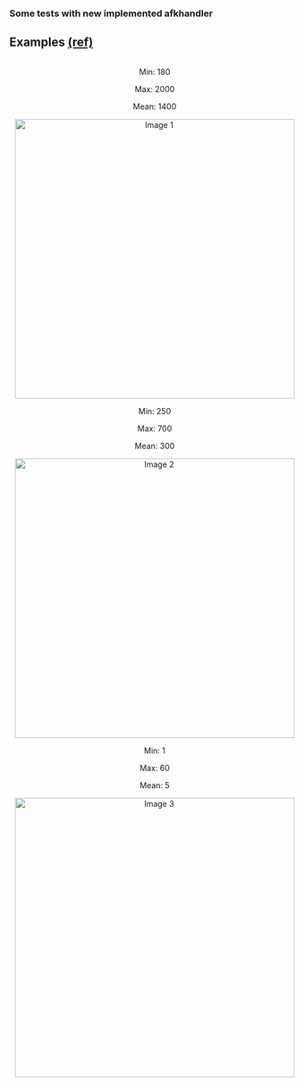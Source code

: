 ### Some tests with new implemented afkhandler

## Examples [(ref)](https://github.com/Darjow/dreambot-workspace/tree/main/dreambot-framework/src/main/java/com/darjow/framework/handlers/afk/testing/Test.java)

<div style="display: flex; align-items: center; text-align: center;">
    <div style="margin-left: 10px;">
        <p>Min: 180</p>
        <p>Max: 2000</p>
        <p>Mean: 1400</p>     
        <img src="https://github.com/Darjow/dreambot-workspace/assets/77673973/86369cf4-7e5e-4396-a986-d5a0ab5d1af2" alt="Image 1" width="500">
    </div>
</div>

<div style="display: flex; align-items: center; text-align: center;">
    <div style="margin-left: 10px;">
        <p>Min: 250</p>
        <p>Max: 700</p>
        <p>Mean: 300</p>
        <img src="https://github.com/Darjow/dreambot-workspace/assets/77673973/4b735c77-d3fb-4092-976c-4be6d41204cf" alt="Image 2" width="500">
    </div>
</div>

<div style="display: flex; align-items: center; text-align: center;">
    <div style="margin-left: 10px;">    <p>Min: 1</p>
        <p>Max: 60</p>
        <p>Mean: 5</p>
        <img src="https://github.com/Darjow/dreambot-workspace/assets/77673973/ec6e1d65-fcd9-4a60-9d14-b80ff97e6bbb" alt="Image 3" width="500">
    </div>
</div>